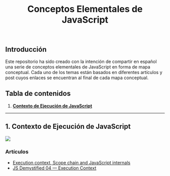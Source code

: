 <h1 align="center">
<br><br>
Conceptos Elementales de JavaScript
<br><br>
</h1>

## Introducción

Este repositorio ha sido creado con la intención de compartir en español una serie de conceptos elementales de JavaScript en forma de mapa conceptual. Cada uno de los temas están basados en diferentes artículos y post cuyos enlaces se encuentran al final de cada mapa conceptual.

## Tabla de contenidos

1. **[Contexto de Ejecución de JavaScript](#1-contexto-de-ejecucion)**

---

## 1. Contexto de Ejecución de JavaScript

<img src="https://i.imgur.com/xCL4pIk.jpg" align="center" />

### Artículos
* [Execution context, Scope chain and JavaScript internals](https://medium.com/@happymishra66/execution-context-in-javascript-319dd72e8e2c)
* [JS Demystified 04 — Execution Context](https://codeburst.io/js-demystified-04-execution-context-97dea52c8ac6)